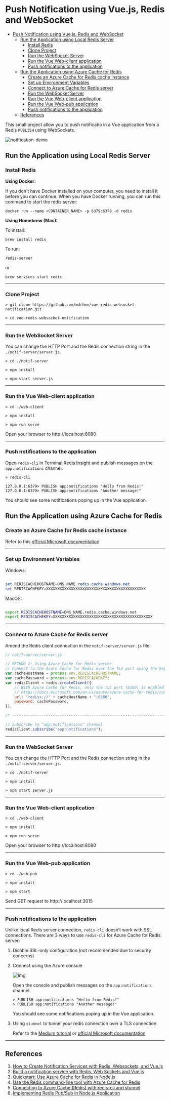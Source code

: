 # Push Notification using Vue.js, Redis and WebSocket

- [Push Notification using Vue.js, Redis and WebSocket](#push-notification-using-vuejs-redis-and-websocket)
  - [Run the Application using Local Redis Server](#run-the-application-using-local-redis-server)
    - [Install Redis](#install-redis)
    - [Clone Project](#clone-project)
    - [Run the WebSocket Server](#run-the-websocket-server)
    - [Run the Vue Web-client application](#run-the-vue-web-client-application)
    - [Push notifications to the application](#push-notifications-to-the-application)
  - [Run the Application using Azure Cache for Redis](#run-the-application-using-azure-cache-for-redis)
    - [Create an Azure Cache for Redis cache instance](#create-an-azure-cache-for-redis-cache-instance)
    - [Set up Environment Variables](#set-up-environment-variables)
    - [Connect to Azure Cache for Redis server](#connect-to-azure-cache-for-redis-server)
    - [Run the WebSocket Server](#run-the-websocket-server-1)
    - [Run the Vue Web-client application](#run-the-vue-web-client-application-1)
    - [Run the Vue Web-pub application](#run-the-vue-web-pub-application)
    - [Push notifications to the application](#push-notifications-to-the-application-1)
  - [References](#references)

This small project allow you to push notificatio in a Vue application from a Redis `PUBLISH` using WebSockets.

![notification-demo](https://user-images.githubusercontent.com/541250/80476373-96def200-894a-11ea-88f3-f69f8decc88e.gif)

## Run the Application using Local Redis Server

### Install Redis

**Using Docker:**

If you don't have Docker installed on your computer, you need to install it before you can continue. When you have Docker running, you can run this command to start the redis server:

```
docker run --name <CONTAINER_NAME> -p 6379:6379 -d redis
```

**Using Homebrew (Mac):**

To install:

```
brew install redis
```

To run:

```
redis-server
```

or

```
brew services start redis
```

---

### Clone Project

```
> git clone https://github.com/mdrhmn/vue-redis-websocket-notification.git

> cd vue-redis-websocket-notification

```

---

### Run the WebSocket Server

You can change the HTTP Port and the Redis connection string in the `./notif-server/server.js`.

```
> cd ./notif-server

> npm install

> npm start server.js

```

---

### Run the Vue Web-client application

```
> cd ./web-client

> npm install

> npm run serve
```

Open your browser to http://localhost:8080

---

### Push notifications to the application

Open `redis-cli` in Terminal [Redis Insight](https://redislabs.com/redisinsight/) and publish messages on the `app:notifications` channel.

```
> redis-cli

127.0.0.1:6379> PUBLISH app:notifications "Hello from Redis!"
127.0.0.1:6379> PUBLISH app:notifications "Another message!"
```

You should see some notifications poping up in the Vue application.


## Run the Application using Azure Cache for Redis

### Create an Azure Cache for Redis cache instance

Refer to this [official Microsoft documentation](https://docs.microsoft.com/en-us/azure/azure-cache-for-redis/cache-nodejs-get-started)

---

### Set up Environment Variables

Windows:

```powershell

set REDISCACHEHOSTNAME=DNS_NAME.redis.cache.windows.net
set REDISCACHEKEY=XXXXXXXXXXXXXXXXXXXXXXXXXXXXXXXXXXXXXXXXXXXX

```

MacOS:

```bash

export REDISCACHEHOSTNAME=DNS_NAME.redis.cache.windows.net
export REDISCACHEKEY=XXXXXXXXXXXXXXXXXXXXXXXXXXXXXXXXXXXXXXXXXXXX

```

---

### Connect to Azure Cache for Redis server

Amend the Redis client connection in the `notif-server/server.js` file:

```javascript
// notif-server/server.js

// METHOD 2: Using Azure Cache for Redis server
// Connect to the Azure Cache for Redis over the TLS port using the key.
var cacheHostName = process.env.REDISCACHEHOSTNAME;
var cachePassword = process.env.REDISCACHEKEY;
var redisClient = redis.createClient({
    // With Azure Cache for Redis, only the TLS port (6380) is enabled by default.
    // https://docs.microsoft.com/en-us/azure/azure-cache-for-redis/cache-how-to-redis-cli-tool
    url: "rediss://" + cacheHostName + ":6380",
    password: cachePassword,
});

/* -------------------------------------------------------------------------- */

// Subscribe to "app:notifications" channel
redisClient.subscribe("app:notifications");
```

---

### Run the WebSocket Server

You can change the HTTP Port and the Redis connection string in the `./notif-server/server.js`.

```
> cd ./notif-server

> npm install

> npm start server.js

```

---

### Run the Vue Web-client application

```
> cd ./web-client

> npm install

> npm run serve
```

Open your browser to http://localhost:8080

---
### Run the Vue Web-pub application

```
> cd ./web-pub

> npm install

> npm start
```

Send GET request to http://localhost:3015

---
### Push notifications to the application

Unlike local Redis server connection, `redis-cli` doesn’t work with SSL connections. There are 3 ways to use `redis-cli` for Azure Cache for Redis server:

1. Disable SSL-only configuration (not recommended due to security concerns)

2. Connect using the Azure console 

    ![img](https://miro.medium.com/max/778/1*FIPJmhpePUaxOxEoIFa1MA.png)

    Open the console and publish messages on the `app:notifications` channel.

    ```
    > PUBLISH app:notifications "Hello from Redis!"
    > PUBLISH app:notifications "Another message!"
    ```

    You should see some notifications poping up in the Vue application.

3. Using `stunnel` to tunnel your redis connection over a TLS connection

    Refer to the [Medium tutorial](https://medium.com/@therealjordanlee/connecting-to-azure-cache-redis-with-redis-cli-and-stunnel-6e5c5479bc2c) or [official Microsoft documentation](https://docs.microsoft.com/en-us/azure/azure-cache-for-redis/cache-how-to-redis-cli-tool)

---

## References

1. [How to Create Notification Services with Redis, Websockets, and Vue.js](https://redis.com/blog/how-to-create-notification-services-with-redis-websockets-and-vue-js/)
2. [Build a notification service with Redis, Web Sockets and Vue.js](https://youtu.be/TFoDRszO36w)
3. [Quickstart: Use Azure Cache for Redis in Node.js](https://docs.microsoft.com/en-us/azure/azure-cache-for-redis/cache-nodejs-get-started)
4. [Use the Redis command-line tool with Azure Cache for Redis](https://docs.microsoft.com/en-us/azure/azure-cache-for-redis/cache-how-to-redis-cli-tool)
5. [Connecting to Azure Cache (Redis) with redis-cli and stunnel](https://medium.com/@therealjordanlee/connecting-to-azure-cache-redis-with-redis-cli-and-stunnel-6e5c5479bc2c)
6. [Implementing Redis Pub/Sub in Node.js Application](https://cloudnweb.dev/2019/08/implementing-redis-pub-sub-in-node-js-application/)